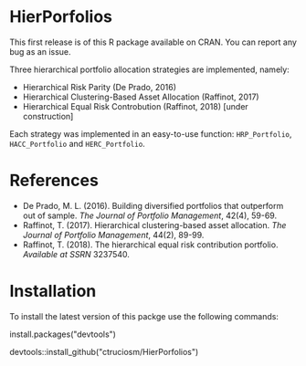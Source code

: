 # HierPorfolios

This first release is of this R package available on CRAN. You can report any bug as an issue.

Three hierarchical portfolio allocation strategies are implemented, namely:

- Hierarchical Risk Parity (De Prado, 2016)
- Hierarchical Clustering-Based Asset Allocation (Raffinot, 2017)
- Hierarchical Equal Risk Controbution (Raffinot, 2018) [under construction]

Each strategy was implemented in an easy-to-use function: `HRP_Portfolio`, `HACC_Portfolio` and `HERC_Portfolio`.

# References

- De Prado, M. L. (2016). Building diversified portfolios that outperform out of sample. _The Journal of Portfolio Management_, 42(4), 59-69.
- Raffinot, T. (2017). Hierarchical clustering-based asset allocation. _The Journal of Portfolio Management_, 44(2), 89-99.
- Raffinot, T. (2018). The hierarchical equal risk contribution portfolio. _Available at SSRN_ 3237540.


# Installation

To install the latest version of this packge use the following commands:

install.packages("devtools")

devtools::install_github("ctruciosm/HierPorfolios")

